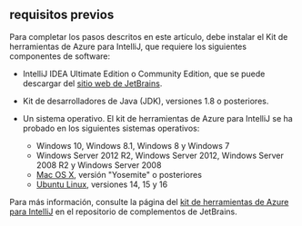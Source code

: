 ## <a name="prerequisites"></a>requisitos previos
Para completar los pasos descritos en este artículo, debe instalar el Kit de herramientas de Azure para IntelliJ, que requiere los siguientes componentes de software:

* IntelliJ IDEA Ultimate Edition o Community Edition, que se puede descargar del [sitio web de JetBrains](https://www.jetbrains.com/idea/download/).
* Kit de desarrolladores de Java (JDK), versiones 1.8 o posteriores.
* Un sistema operativo. El kit de herramientas de Azure para IntelliJ se ha probado en los siguientes sistemas operativos:
  
  * Windows 10, Windows 8.1, Windows 8 y Windows 7
  * Windows Server 2012 R2, Windows Server 2012, Windows Server 2008 R2 y Windows Server 2008
  * [Mac OS X](http://www.apple.com/osx), versión "Yosemite" o posteriores
  * [Ubuntu Linux](http://www.ubuntu.com), versiones 14, 15 y 16

Para más información, consulte la página del [kit de herramientas de Azure para IntelliJ](https://plugins.jetbrains.com/plugin/8053) en el repositorio de complementos de JetBrains.

<!--
> [!IMPORTANT]
> If you are using the Azure Toolkit for Eclipse on Windows, the toolkit requires installing the Azure SDK 2.9.6 or later in order to use the Azure emulator. You have two options for installing the Azure SDK:
> 
> * You can download and install the Azure SDK by using the [Web Platform Installer (WebPI)](http://go.microsoft.com/fwlink/?LinkID=252838).
> * If you do not have the Azure SDK installed when you create your first Azure deployment project, you will be prompted to automatically download install the requisite version of the Azure SDK.
> 
> Note that the Azure SDK is only required on Windows.
> 
> 
-->
